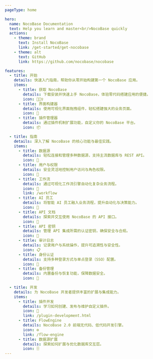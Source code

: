 ```yaml
---
pageType: home

hero:
  name: NocoBase Documentation
  text: Help you learn and master<br/>NocoBase quickly
  actions:
    - theme: brand
      text: Install NocoBase
      link: /get-started/get-nocobase
    - theme: alt
      text: GitHub
      link: https://github.com/nocobase/nocobase

features:
  - title: 开始
    details: 快速入门指南，帮助你从零开始构建第一个 NocoBase 应用。
    items:
      - title: 获取 NocoBase
        details: 下载安装并快速上手 NocoBase，体验零代码搭建应用的便捷。
        icon: 🏃🏻‍♀️
      - title: 界面构建器
        details: 使用可视化界面拖拽组件，轻松搭建强大的业务页面。
        icon: 🧱
      - title: 插件管理器
        details: 通过插件机制扩展功能，自定义你的 NocoBase 平台。
        icon: 📦

  - title: 指南
    details: 深入了解 NocoBase 的核心功能与最佳实践。
    items:
      - title: 数据源
        details: 轻松连接和管理多种数据源，支持主流数据库与 REST API。
        icon: 💾
      - title: 用户与权限
        details: 安全灵活地控制用户访问与角色权限。
        icon: 👥
      - title: 工作流
        details: 通过可视化工作流引擎自动化复杂业务流程。
        icon: 🔄
        link: /workflow
      - title: AI 员工
        details: 将智能 AI 员工融入业务流程，提升自动化与决策能力。
        icon: 🤖
      - title: API 文档
        details: 探索并交互使用 NocoBase 的 API 接口。
        icon: 📘
      - title: API 密钥
        details: 管理 API 集成所需的认证密钥，确保安全与合规。
        icon: 🔑
      - title: 审计日志
        details: 记录用户与系统操作，提升可追溯性与安全性。
        icon: 📋
      - title: 身份认证
        details: 支持多种登录方式与单点登录（SSO）配置。
        icon: 🔐
      - title: 备份管理
        details: 内置备份与恢复功能，保障数据安全。
        icon: 💾

  - title: 开发
    details: 为 NocoBase 开发者提供丰富的扩展与集成能力。
    items:
      - title: 插件开发
        details: 学习如何创建、发布与维护自定义插件。
        icon: 🔌
        link: /plugin-development.html
      - title: FlowEngine
        details: NocoBase 2.0 前端无代码、低代码开发引擎。
        icon: ⚙️
        link: /flow-engine
      - title: 数据源扩展
        details: 探索如何扩展与优化数据库交互层。
        icon: 🗄️
---
```

